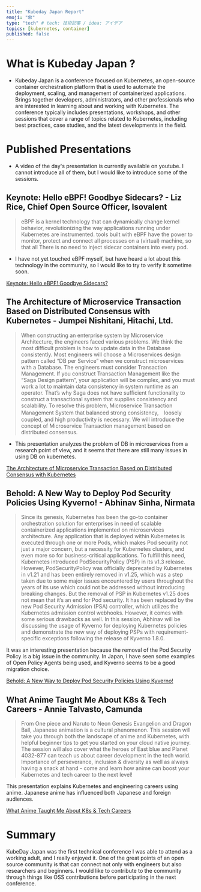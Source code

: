 ```yaml
---
title: "Kubeday Japan Report"
emoji: "🕸"
type: "tech" # tech: 技術記事 / idea: アイデア
topics: [kubernetes, container]
published: false
---
```

# What is Kubeday Japan ? 

- Kubeday Japan is a conference focused on Kubernetes, an open-source container orchestration platform that is used to automate the deployment, scaling, and management of containerized applications. Brings together developers, administrators, and other professionals who are interested in learning about and working with Kubernetes. The conference typically includes presentations, workshops, and other sessions that cover a range of topics related to Kubernetes, including best practices, case studies, and the latest developments in the field. 

# Published Presentations
- A video of the day's presentation is currently available on youtube. I cannot introduce all of them, but I would like to introduce some of the sessions.

## Keynote: Hello eBPF! Goodbye Sidecars? - Liz Rice, Chief Open Source Officer, Isovalent
> eBPF is a kernel technology that can dynamically change kernel behavior, revolutionizing the way applications running under Kubernetes are instrumented. tools built with eBPF have the power to monitor, protect and connect all processes on a (virtual) machine, so that all There is no need to inject sidecar containers into every pod.

- I have not yet touched eBPF myself, but have heard a lot about this technology in the community, so I would like to try to verify it sometime soon.

[Keynote: Hello eBPF! Goodbye Sidecars? ](https://www.youtube.com/watch?v=bnl25El7RYk&list=PLj6h78yzYM2Paf46ZWrXTqK9NHWjtMxhc&index=3)

## The Architecture of Microservice Transaction Based on Distributed Consensus with Kubernetes - Jumpei Nishitani, Hitachi, Ltd.
> When constructing an enterprise system by Microservice Architecture, the engineers faced various problems. We think the most difficult problem is how to update data in the Database consistently. Most engineers will choose a Microservices design pattern called “DB per Service” when we construct microservices with a Database. The engineers must consider Transaction Management. If you construct Transaction Management like the “Saga Design pattern”, your application will be complex, and you must work a lot to maintain data consistency in system runtime as an operator. That’s why Saga does not have sufficient functionality to construct a transactional system that supplies consistency and scalability. To resolve this problem, Microservice Transaction Management System that balanced strong consistency,　loosely coupled, and high productivity is necessary. We will introduce the concept of Microservice Transaction management based on distributed consensus.

- This presentation analyzes the problem of DB in microservices from a research point of view, and it seems that there are still many issues in using DB on kubernetes.

[The Architecture of Microservice Transaction Based on Distributed Consensus with Kubernetes](https://www.youtube.com/watch?v=-Px-PW3G3As&list=PLj6h78yzYM2Paf46ZWrXTqK9NHWjtMxhc&index=17)

## Behold: A New Way to Deploy Pod Security Policies Using Kyverno! - Abhinav Sinha, Nirmata
> Since its genesis, Kubernetes has been the go-to container orchestration solution for enterprises in need of scalable containerized applications implemented on microservices architecture. Any application that is deployed within Kubernetes is executed through one or more Pods, which makes Pod security not just a major concern, but a necessity for Kubernetes clusters, and even more so for business-critical applications. To fulfill this need, Kubernetes introduced PodSecurityPolicy (PSP) in its v1.3 release. However, PodSecurityPolicy was officially deprecated by Kubernetes in v1.21 and has been entirely removed in v1.25, which was a step taken due to some major issues encountered by users throughout the years of its use which could not be addressed without introducing breaking changes. But the removal of PSP in Kubernetes v1.25 does not mean that it’s an end for Pod security. It has been replaced by the new Pod Security Admission (PSA) controller, which utilizes the Kubernetes admission control webhooks. However, it comes with some serious drawbacks as well. In this session, Abhinav will be discussing the usage of Kyverno for deploying Kubernetes policies and demonstrate the new way of deploying PSPs with requirement-specific exceptions following the release of Kyverno 1.8.0.

It was an interesting presentation because the removal of the Pod Security Policy is a big issue in the community. In Japan, I have seen some examples of Open Policy Agents being used, and Kyverno seems to be a good migration choice.

[Behold: A New Way to Deploy Pod Security Policies Using Kyverno! ](https://www.youtube.com/watch?v=2asgDtgP6a8&list=PLj6h78yzYM2Paf46ZWrXTqK9NHWjtMxhc&index=21)

## What Anime Taught Me About K8s & Tech Careers - Annie Talvasto, Camunda
> From One piece and Naruto to Neon Genesis Evangelion and Dragon Ball, Japanese animation is a cultural phenomenon. This session will take you through both the landscape of anime and Kubernetes, with helpful beginner tips to get you started on your cloud native journey. The session will also cover what the heroes of East blue and Planet 4032-877 can teach us about career development in the tech world. Importance of perseverance, inclusion & diversity as well as always having a snack at hand - come and learn how anime can boost your Kubernetes and tech career to the next level!

This presentation explains Kubernetes and engineering careers using anime. Japanese anime has influenced both Japanese and foreign audiences.

[What Anime Taught Me About K8s & Tech Careers](https://www.youtube.com/watch?v=6-GijE943mo)

# Summary
KubeDay Japan was the first technical conference I was able to attend as a working adult, and I really enjoyed it. One of the great points of an open source community is that can connect not only with engineers but also researchers and beginners. I would like to contribute to the community through things like OSS contributions before participating in the next conference.


